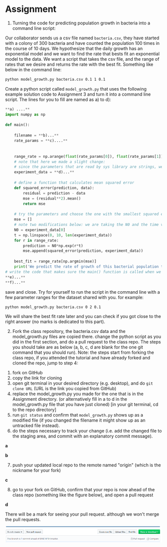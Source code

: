 # Assignment

1) Turning the code for predicting population growth in bacteria into a command line script:

Our collaborator sends us a csv file named `bacteria.csv`, they have started with a colony of 300 bacteria and have counted the population 100 times in the course of 10 days. We hypothesize that the daily growth has an exponential model and we want to find the rate that bests fit an exponential model to the data. We want a script that takes the csv file, and the range of rates that we desire and returns the rate with the best fit. Something like below in the command line:

```bash
python model_growth.py bacteria.csv 0.1 1 0.1
```

Create a python script called `model_growth.py` that uses the following example solution code to Assignment 3 and turn it into a command line script.
The lines for you to fill are named as a) to d):

```Python
**a) ....**
import numpy as np

def main():

    filename = **b)...**
    rate_params = **c)....**


    range_rate = np.arange(float(rate_params[0]), float(rate_params[1]), float(rate_params[2]))
    # note that here we made a slight change:
    # since the parameters that are read by sys library are strings, we have to convert them to floats. If we were using argpars library we could define type = 'float'
    experiment_data = **d)...**

    # define a function that calculates mean squared error
    def squared_error(prediction, data):
        residual = prediction - data
        mse = (residual**2).mean()          
        return mse

    # try the parameters and choose the one with the smallest squared error
    mse = []
    # note two modifications below: we are taking the N0 and the time vector from data
    N0 = experiment_data[0]
    t = np.linspace(0, 10, len(experiment_data))
    for r in range_rate:
        prediction = N0*np.exp(r*t)
        mse.append(squared_error(prediction, experiment_data))

    best_fit = range_rate[np.argmin(mse)]
    print('We predict the rate of growth of this bacterial population to be', best_fit)
# write the code that makes sure the main() function is called when we run the script from command line
**e)...**
**f)...**
```
save and close.
Try for yourself to run the script in the command line with a few parameter ranges for the dataset shared with you. for example:
```
python model_growth.py bacteria.csv 0 2 0.1
```
We will share the best fit rate later and you can check if you got close to the right answer (no marks is dedicated to this part).

2) Fork the class repository, the bacteria.csv data and the model_growth.py files are copied there. change the python script as you did in the first section, and do a pull request to the class repo. The steps you should take are as below (a, b, c, d are blank for the one git command that you should run).
Note: the steps start from forking the class repo, if you attended the tutorial and have already forked and cloned the repo, jump to step 4:
  1. fork on GitHub
  2. copy the link for cloning
  3. open git terminal in your desired directory (e.g. desktop), and do `git clone URL` (URL is the link you copied from GitHub)
  4. replace the model_growth.py you made for the one that is in the Assignment directory. (or alternatively fill in a to d in the model_growth.py file that you have just cloned)
  [in your git terminal, cd to the repo directory]
  5. run `git status` and confirm that `model_growth.py` shows up as a modified file (if you changed the filename it might show up as an untracked file instead).
  6. do the steps necessary to track your change (i.e. add the changed file to the staging area, and commit with an explanatory commit message).

  **a**

  **b**

  7. push your updated local repo to the remote named "origin" (which is the nickname for your fork)

  **c**

  8. go to your fork on GitHub, confirm that your repo is now ahead of the class repo (something like the figure below), and open a pull request

  **d**

  There will be a mark for seeing your pull request. although we won't merge the pull requests.

![Figure showing the status before pull request](PR.png)
